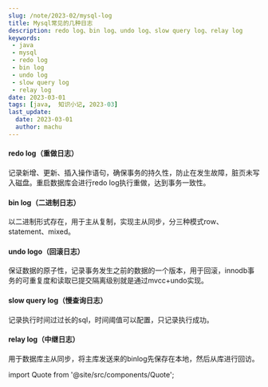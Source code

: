 ```yaml
---
slug: /note/2023-02/mysql-log
title: Mysql常见的几种日志
description: redo log、bin log、undo log、slow query log、relay log
keywords:
 - java
 - mysql
 - redo log
 - bin log
 - undo log
 - slow query log
 - relay log
date: 2023-03-01
tags: [java,  知识小记, 2023-03]
last_update:
  date: 2023-03-01
  author: machu
---
```




#### redo log（重做日志）

记录新增、更新、插入操作语句，确保事务的持久性，防止在发生故障，脏页未写入磁盘。重启数据库会进行redo log执行重做，达到事务一致性。

#### bin log（二进制日志）

以二进制形式存在，用于主从复制，实现主从同步，分三种模式row、statement、mixed。

#### undo logo（回滚日志）

保证数据的原子性，记录事务发生之前的数据的一个版本，用于回滚，innodb事务的可重复度和读取已提交隔离级别就是通过mvcc+undo实现。

#### slow query log（慢查询日志）

记录执行时间过过长的sql，时间阈值可以配置，只记录执行成功。

#### relay log（中继日志）

用于数据库主从同步，将主库发送来的binlog先保存在本地，然后从库进行回访。



import Quote from '@site/src/components/Quote';

> <Quote></Quote>

